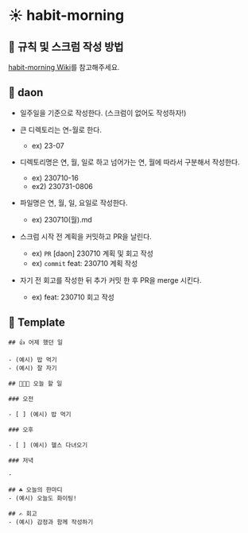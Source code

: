 # ☀️ habit-morning

## 🔨 규칙 및 스크럼 작성 방법

[habit-morning Wiki](https://github.com/habit-developers/habit-morning/wiki)를 참고해주세요.

## 🍒 daon
- 일주일을 기준으로 작성한다. (스크럼이 없어도 작성하자!)
- 큰 디렉토리는 연-월로 한다.
  - ex) 23-07
- 디렉토리명은 연, 월, 일로 하고 넘어가는 연, 월에 따라서 구분해서 작성한다.
  - ex) 230710-16
  - ex2) 230731-0806
- 파일명은 연, 월, 일, 요일로 작성한다.
  - ex) 230710(월).md
- 스크럼 시작 전 계획을 커밋하고 PR을 날린다.
  - ex) `PR` [daon] 230710 계획 및 회고 작성
  - ex) `commit` feat: 230710 계획 작성

- 자기 전 회고를 작성한 뒤 추가 커밋 한 후 PR을 merge 시킨다.
  - ex) feat: 230710 회고 작성

## 🥑 Template
```
## 👍 어제 했던 일

- (예시) 밥 먹기
- (예시) 잘 자기

## 👩🏻‍💻 오늘 할 일

### 오전

- [ ] (예시) 밥 먹기

### 오후

- [ ] (예시) 헬스 다녀오기

### 저녁

-

## ☘️ 오늘의 한마디
- (예시) 오늘도 화이팅!

## ✍️ 회고
- (예시) 감정과 함께 작성하기
```
